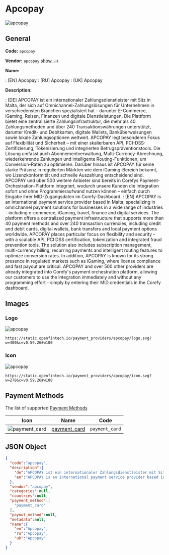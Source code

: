 
# Apcopay 
![apcopay](https://static.openfintech.io/payment_providers/apcopay/logo.svg?w=400&c=v0.59.26#w100)  

## General 
 
**Code:** `apcopay` 
 
**Vendor:** `apcopay` [show -->](/vendors/apcopay/) 
 
**Name:** 
 
:	[EN] Apcopay 
:	[RU] Apcopay 
:	[UK] Apcopay 
 
**Description:** 
 
: [DE] APCOPAY ist ein internationaler Zahlungsdienstleister mit Sitz in Malta, der sich auf Omnichannel-Zahlungslösungen für Unternehmen in verschiedensten Branchen spezialisiert hat – darunter E-Commerce, iGaming, Reisen, Finanzen und digitale Dienstleistungen. Die Plattform bietet eine zentralisierte Zahlungsinfrastruktur, die mehr als 40 Zahlungsmethoden und über 240 Transaktionswährungen unterstützt, darunter Kredit- und Debitkarten, digitale Wallets, Banküberweisungen sowie lokale Zahlungsoptionen weltweit. APCOPAY legt besonderen Fokus auf Flexibilität und Sicherheit – mit einer skalierbaren API, PCI-DSS-Zertifizierung, Tokenisierung und integrierten Betrugspräventionstools. Die Lösung umfasst auch Abonnementverwaltung, Multi-Currency-Abrechnung, wiederkehrende Zahlungen und intelligente Routing-Funktionen, um Conversion-Raten zu optimieren. Darüber hinaus ist APCOPAY für seine starke Präsenz in regulierten Märkten wie dem iGaming-Bereich bekannt, wo Lizenzkonformität und schnelle Auszahlung entscheidend sind. APCOPAY und über 500 weitere Anbieter sind bereits in Corefys Payment-Orchestration-Plattform integriert, wodurch unsere Kunden die Integration sofort und ohne Programmieraufwand nutzen können – einfach durch Eingabe ihrer MID-Zugangsdaten im Corefy-Dashboard. 
: [EN] APCOPAY is an international payment service provider based in Malta, specializing in omnichannel payment solutions for businesses in a wide range of industries - including e-commerce, iGaming, travel, finance and digital services. The platform offers a centralized payment infrastructure that supports more than 40 payment methods and over 240 transaction currencies, including credit and debit cards, digital wallets, bank transfers and local payment options worldwide. APCOPAY places particular focus on flexibility and security - with a scalable API, PCI DSS certification, tokenization and integrated fraud prevention tools. The solution also includes subscription management, multi-currency billing, recurring payments and intelligent routing features to optimize conversion rates. In addition, APCOPAY is known for its strong presence in regulated markets such as iGaming, where license compliance and fast payout are critical. APCOPAY and over 500 other providers are already integrated into Corefy's payment orchestration platform, allowing our customers to use the integration immediately and without any programming effort - simply by entering their MID credentials in the Corefy dashboard. 
 

## Images 

### Logo 
 
![apcopay](https://static.openfintech.io/payment_providers/apcopay/logo.svg?w=400&c=v0.59.26#w100)  

```
https://static.openfintech.io/payment_providers/apcopay/logo.svg?w=400&c=v0.59.26#w100
```  

### Icon 
 
![apcopay](https://static.openfintech.io/payment_providers/apcopay/icon.svg?w=278&c=v0.59.26#w100)  

```
https://static.openfintech.io/payment_providers/apcopay/icon.svg?w=278&c=v0.59.26#w100
```  

## Payment Methods 
 
The list of supported [Payment Methods](/payment-methods/) 

|Icon|Name|Code| 
|:---:|:---:|:---:| 
|![payment_card](https://static.openfintech.io/payment_methods/payment_card/icon.svg?w=278&c=v0.59.26#w100) |[payment_card](/payment-methods/payment_card/)|`payment_card`| 
 

## JSON Object 

```json
{
  "code":"apcopay",
  "description":{
    "de":"APCOPAY ist ein internationaler Zahlungsdienstleister mit Sitz in Malta, der sich auf Omnichannel-Zahlungsl\u00f6sungen f\u00fcr Unternehmen in verschiedensten Branchen spezialisiert hat \u2013 darunter E-Commerce, iGaming, Reisen, Finanzen und digitale Dienstleistungen. Die Plattform bietet eine zentralisierte Zahlungsinfrastruktur, die mehr als 40 Zahlungsmethoden und \u00fcber 240 Transaktionsw\u00e4hrungen unterst\u00fctzt, darunter Kredit- und Debitkarten, digitale Wallets, Bank\u00fcberweisungen sowie lokale Zahlungsoptionen weltweit. APCOPAY legt besonderen Fokus auf Flexibilit\u00e4t und Sicherheit \u2013 mit einer skalierbaren API, PCI-DSS-Zertifizierung, Tokenisierung und integrierten Betrugspr\u00e4ventionstools. Die L\u00f6sung umfasst auch Abonnementverwaltung, Multi-Currency-Abrechnung, wiederkehrende Zahlungen und intelligente Routing-Funktionen, um Conversion-Raten zu optimieren. Dar\u00fcber hinaus ist APCOPAY f\u00fcr seine starke Pr\u00e4senz in regulierten M\u00e4rkten wie dem iGaming-Bereich bekannt, wo Lizenzkonformit\u00e4t und schnelle Auszahlung entscheidend sind. APCOPAY und \u00fcber 500 weitere Anbieter sind bereits in Corefys Payment-Orchestration-Plattform integriert, wodurch unsere Kunden die Integration sofort und ohne Programmieraufwand nutzen k\u00f6nnen \u2013 einfach durch Eingabe ihrer MID-Zugangsdaten im Corefy-Dashboard.",
    "en":"APCOPAY is an international payment service provider based in Malta, specializing in omnichannel payment solutions for businesses in a wide range of industries - including e-commerce, iGaming, travel, finance and digital services. The platform offers a centralized payment infrastructure that supports more than 40 payment methods and over 240 transaction currencies, including credit and debit cards, digital wallets, bank transfers and local payment options worldwide. APCOPAY places particular focus on flexibility and security - with a scalable API, PCI DSS certification, tokenization and integrated fraud prevention tools. The solution also includes subscription management, multi-currency billing, recurring payments and intelligent routing features to optimize conversion rates. In addition, APCOPAY is known for its strong presence in regulated markets such as iGaming, where license compliance and fast payout are critical. APCOPAY and over 500 other providers are already integrated into Corefy's payment orchestration platform, allowing our customers to use the integration immediately and without any programming effort - simply by entering their MID credentials in the Corefy dashboard."
  },
  "vendor":"apcopay",
  "categories":null,
  "countries":null,
  "payment_method":[
    "payment_card"
  ],
  "payout_method":null,
  "metadata":null,
  "name":{
    "en":"Apcopay",
    "ru":"Apcopay",
    "uk":"Apcopay"
  }
}
```  

